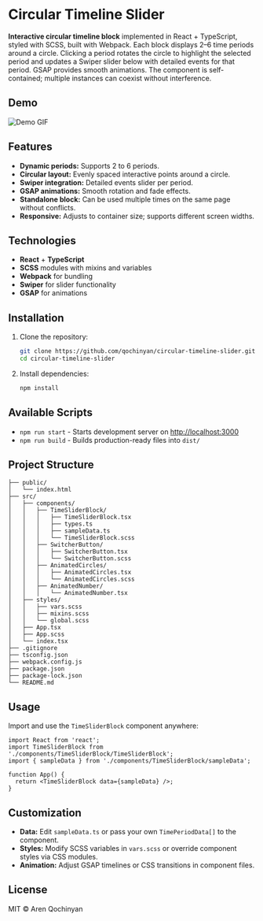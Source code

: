 # Circular Timeline Slider

**Interactive circular timeline block** implemented in React + TypeScript, styled with SCSS, built with Webpack. Each block displays 2–6 time periods around a circle. Clicking a period rotates the circle to highlight the selected period and updates a Swiper slider below with detailed events for that period. GSAP provides smooth animations. The component is self-contained; multiple instances can coexist without interference.

## Demo

![Demo GIF](./demo.gif)

## Features

* **Dynamic periods:** Supports 2 to 6 periods.
* **Circular layout:** Evenly spaced interactive points around a circle.
* **Swiper integration:** Detailed events slider per period.
* **GSAP animations:** Smooth rotation and fade effects.
* **Standalone block:** Can be used multiple times on the same page without conflicts.
* **Responsive:** Adjusts to container size; supports different screen widths.

## Technologies

* **React** + **TypeScript**
* **SCSS** modules with mixins and variables
* **Webpack** for bundling
* **Swiper** for slider functionality
* **GSAP** for animations

## Installation

1. Clone the repository:

   ```bash
   git clone https://github.com/qochinyan/circular-timeline-slider.git
   cd circular-timeline-slider
   ```
2. Install dependencies:

   ```bash
   npm install
   ```

## Available Scripts

* `npm run start` - Starts development server on [http://localhost:3000](http://localhost:3000)
* `npm run build` - Builds production-ready files into `dist/`

## Project Structure

```
├── public/
│   └── index.html
├── src/
│   ├── components/
│   │   ├── TimeSliderBlock/
│   │   │   ├── TimeSliderBlock.tsx
│   │   │   ├── types.ts
│   │   │   ├── sampleData.ts
│   │   │   └── TimeSliderBlock.scss
│   │   ├── SwitcherButton/
│   │   │   ├── SwitcherButton.tsx
│   │   │   └── SwitcherButton.scss
│   │   ├── AnimatedCircles/
│   │   │   ├── AnimatedCircles.tsx
│   │   │   └── AnimatedCircles.scss
│   │   ├── AnimatedNumber/
│   │   │   └── AnimatedNumber.tsx
│   ├── styles/
│   │   ├── vars.scss    
│   │   ├── mixins.scss   
│   │   └── global.scss
│   ├── App.tsx
│   ├── App.scss
│   └── index.tsx
├── .gitignore
├── tsconfig.json
├── webpack.config.js
├── package.json
├── package-lock.json
└── README.md
```

## Usage

Import and use the `TimeSliderBlock` component anywhere:

```tsx
import React from 'react';
import TimeSliderBlock from './components/TimeSliderBlock/TimeSliderBlock';
import { sampleData } from './components/TimeSliderBlock/sampleData';

function App() {
  return <TimeSliderBlock data={sampleData} />;
}
```

## Customization

* **Data:** Edit `sampleData.ts` or pass your own `TimePeriodData[]` to the component.
* **Styles:** Modify SCSS variables in `vars.scss` or override component styles via CSS modules.
* **Animation:** Adjust GSAP timelines or CSS transitions in component files.

## License

MIT © Aren Qochinyan
